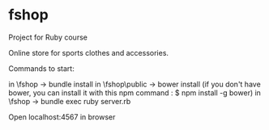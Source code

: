# fshop
Project for Ruby course

Online store for sports clothes and accessories.

Commands to start:

in \fshop -> bundle install
in \fshop\public -> bower install (if you don't have bower, you can install it with this npm command :  $ npm install -g bower)
in \fshop -> bundle exec ruby server.rb

Open localhost:4567 in browser

